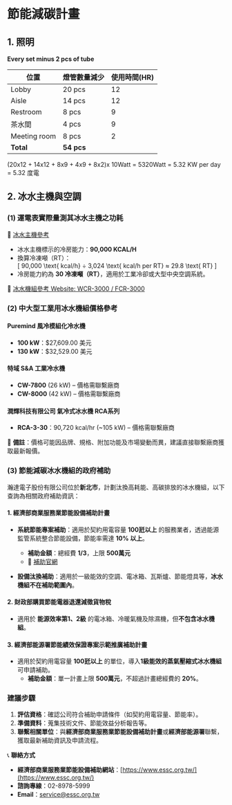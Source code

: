 # 節能減碳計畫  

## 1. 照明  
**Every set minus 2 pcs of tube**  

| 位置      | 燈管數量減少 | 使用時間(HR) |
|-----------|-------------|---------|
| Lobby    | 20 pcs      |  12      |
| Aisle    | 14 pcs      |  12      |
| Restroom | 8 pcs       |   9      |
| 茶水間    | 4 pcs       |   9      |
| Meeting room | 8 pcs   |    2     |
| **Total** | **54 pcs** |          |

(20x12 + 14x12 + 8x9 + 4x9 + 8x2)x 10Watt = 5320Watt = 5.32 KW per day = 5.32 度電

## 2. 冰水主機與空調  
### (1) 運電表實際量測其冰水主機之功耗  
🔗 [冰水主機參考](https://24h.pchome.com.tw/prod/DMAABH-A900GEZLV)  

- 冰水主機標示的冷房能力：**90,000 KCAL/H**  
- 換算冷凍噸（RT）：  
  \[
  90,000 \text{ kcal/h} ÷ 3,024 \text{ kcal/h per RT} ≈ 29.8 \text{ RT}
  \]
- 冷房能力約為 **30 冷凍噸（RT）**，適用於工業冷卻或大型中央空調系統。  

🔗 [冰水機組參考 Website: WCR-3000 / FCR-3000](https://cooling-tower.com.tw/product-tw/air-water-cooled-chiller-tw)  

### (2) 中大型工業用冰水機組價格參考  

#### **Puremind 風冷模組化冷水機**  
- **100 kW**：$27,609.00 美元  
- **130 kW**：$32,529.00 美元  

#### **特域 S&A 工業冷水機**  
- **CW-7800** (26 kW) – 價格需聯繫廠商  
- **CW-8000** (42 kW) – 價格需聯繫廠商  

#### **潤輝科技有限公司 氣冷式冰水機 RCA系列**  
- **RCA-3-30**：90,720 kcal/hr (~105 kW) – 價格需聯繫廠商  

📌 **備註**：價格可能因品牌、規格、附加功能及市場變動而異，建議直接聯繫廠商獲取最新報價。  

### (3) 節能減碳冰水機組的政府補助  

瀚達電子股份有限公司位於**新北市**，計劃汰換高耗能、高碳排放的冰水機組，以下查詢為相關政府補助資訊：  

#### **1. 經濟部商業服務業節能設備補助計畫**  
- **系統節能專案補助**：適用於契約用電容量 **100瓩以上** 的服務業者，透過能源監管系統整合節能設備，節能率需達 **10% 以上**。  
  - **補助金額**：總經費 **1/3**，上限 **500萬元**  
  - 🔗 [補助官網](https://www.essc.org.tw/)  

- **設備汰換補助**：適用於一級能效的空調、電冰箱、瓦斯爐、節能燈具等，**冰水機組不在補助範圍內**。  

#### **2. 財政部購買節能電器退還減徵貨物稅**  
- 適用於 **能源效率第1、2級** 的電冰箱、冷暖氣機及除濕機，但**不包含冰水機組**。  

#### **3. 經濟部能源署節能績效保證專案示範推廣補助計畫**  
- 適用於契約用電容量 **100瓩以上** 的單位，導入**1級能效的蒸氣壓縮式冰水機組**可申請補助。  
  - **補助金額**：單一計畫上限 **500萬元**，不超過計畫總經費的 **20%**。  

### **建議步驟**  
1. **評估資格**：確認公司符合補助申請條件（如契約用電容量、節能率）。  
2. **準備資料**：蒐集技術文件、節能效益分析報告等。  
3. **聯繫相關單位**：與**經濟部商業服務業節能設備補助計畫**或**經濟部能源署**聯繫，獲取最新補助資訊及申請流程。  

📞 **聯絡方式**  
- **經濟部商業服務業節能設備補助網站**：[https://www.essc.org.tw/](https://www.essc.org.tw/)  
- **諮詢專線**：02-8978-5999  
- **Email**：service@essc.org.tw  

